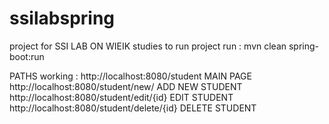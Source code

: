# ssilabspring
project for SSI LAB ON WIEIK studies
to run project run : mvn clean spring-boot:run

PATHS working :
http://localhost:8080/student MAIN PAGE
http://localhost:8080/student/new/ ADD NEW STUDENT
http://localhost:8080/student/edit/{id} EDIT STUDENT
http://localhost:8080/student/delete/{id} DELETE STUDENT

